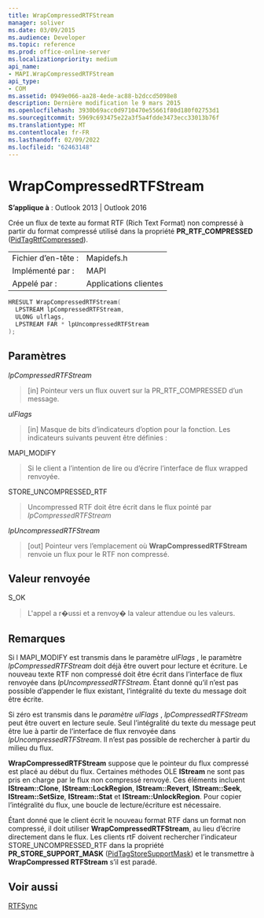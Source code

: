 ```yaml
---
title: WrapCompressedRTFStream
manager: soliver
ms.date: 03/09/2015
ms.audience: Developer
ms.topic: reference
ms.prod: office-online-server
ms.localizationpriority: medium
api_name:
- MAPI.WrapCompressedRTFStream
api_type:
- COM
ms.assetid: 0949e066-aa28-4ede-ac88-b2dccd5098e8
description: Dernière modification le 9 mars 2015
ms.openlocfilehash: 3930b69acc0d9710470e55661f80d180f02753d1
ms.sourcegitcommit: 5969c693475e22a3f5a4fdde3473ecc33013b76f
ms.translationtype: MT
ms.contentlocale: fr-FR
ms.lasthandoff: 02/09/2022
ms.locfileid: "62463148"
---
```

# <a name="wrapcompressedrtfstream"></a>WrapCompressedRTFStream

  
  
**S’applique à** : Outlook 2013 | Outlook 2016 
  
Crée un flux de texte au format RTF (Rich Text Format) non compressé à partir du format compressé utilisé dans la propriété **PR_RTF_COMPRESSED** ([PidTagRtfCompressed](pidtagrtfcompressed-canonical-property.md)). 
  
|||
|:-----|:-----|
|Fichier d’en-tête :  <br/> |Mapidefs.h  <br/> |
|Implémenté par :  <br/> |MAPI  <br/> |
|Appelé par :  <br/> |Applications clientes  <br/> |
   
```cpp
HRESULT WrapCompressedRTFStream(
  LPSTREAM lpCompressedRTFStream,
  ULONG ulflags,
  LPSTREAM FAR * lpUncompressedRTFStream
);
```

## <a name="parameters"></a>Paramètres

 _lpCompressedRTFStream_
  
> [in] Pointeur vers un flux ouvert sur la PR_RTF_COMPRESSED d’un message. 
    
 _ulFlags_
  
> [in] Masque de bits d’indicateurs d’option pour la fonction. Les indicateurs suivants peuvent être définies :
    
MAPI_MODIFY 
  
> Si le client a l’intention de lire ou d’écrire l’interface de flux wrapped renvoyée. 
    
STORE_UNCOMPRESSED_RTF 
  
> Uncompressed RTF doit être écrit dans le flux pointé par  _lpCompressedRTFStream_
    
 _lpUncompressedRTFStream_
  
> [out] Pointeur vers l’emplacement où **WrapCompressedRTFStream** renvoie un flux pour le RTF non compressé. 
    
## <a name="return-value"></a>Valeur renvoyée

S_OK 
  
> L'appel a r�ussi et a renvoy� la valeur attendue ou les valeurs.
    
## <a name="remarks"></a>Remarques

Si l MAPI_MODIFY est transmis dans le paramètre _ulFlags_ , le paramètre  _lpCompressedRTFStream_ doit déjà être ouvert pour lecture et écriture. Le nouveau texte RTF non compressé doit être écrit dans l’interface de flux renvoyée dans  _lpUncompressedRTFStream_. Étant donné qu’il n’est pas possible d’appender le flux existant, l’intégralité du texte du message doit être écrite. 
  
Si zéro est transmis dans le _paramètre ulFlags_ ,  _lpCompressedRTFStream_ peut être ouvert en lecture seule. Seul l’intégralité du texte du message peut être lue à partir de l’interface de flux renvoyée dans  _lpUncompressedRTFStream_. Il n’est pas possible de rechercher à partir du milieu du flux. 
  
 **WrapCompressedRTFStream** suppose que le pointeur du flux compressé est placé au début du flux. Certaines méthodes OLE **IStream** ne sont pas pris en charge par le flux non compressé renvoyé. Ces éléments incluent **IStream::Clone**, **IStream::LockRegion**, **IStream::Revert**, **IStream::Seek**, **IStream::SetSize**, **IStream::Stat** et **IStream::UnlockRegion**. Pour copier l’intégralité du flux, une boucle de lecture/écriture est nécessaire. 
  
Étant donné que le client écrit le nouveau format RTF dans un format non compressé, il doit utiliser **WrapCompressedRTFStream**, au lieu d’écrire directement dans le flux. Les clients rtF doivent rechercher l’indicateur STORE_UNCOMPRESSED_RTF dans la propriété **PR_STORE_SUPPORT_MASK** ([PidTagStoreSupportMask](pidtagstoresupportmask-canonical-property.md)) et le transmettre à **WrapCompressed RTFStream** s’il est paradé. 
  
## <a name="see-also"></a>Voir aussi



[RTFSync](rtfsync.md)

